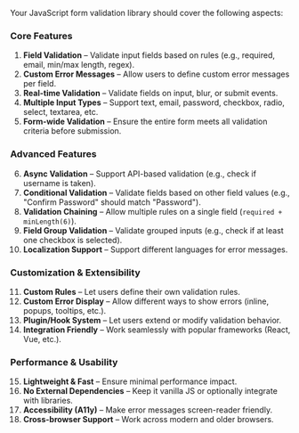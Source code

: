 Your JavaScript form validation library should cover the following aspects:

### **Core Features**

1. **Field Validation** – Validate input fields based on rules (e.g., required, email, min/max length, regex).
2. **Custom Error Messages** – Allow users to define custom error messages per field.
3. **Real-time Validation** – Validate fields on input, blur, or submit events.
4. **Multiple Input Types** – Support text, email, password, checkbox, radio, select, textarea, etc.
5. **Form-wide Validation** – Ensure the entire form meets all validation criteria before submission.

### **Advanced Features**

6. **Async Validation** – Support API-based validation (e.g., check if username is taken).
7. **Conditional Validation** – Validate fields based on other field values (e.g., "Confirm Password" should match "Password").
8. **Validation Chaining** – Allow multiple rules on a single field (`required + minLength(6)`).
9. **Field Group Validation** – Validate grouped inputs (e.g., check if at least one checkbox is selected).
10. **Localization Support** – Support different languages for error messages.

### **Customization & Extensibility**

11. **Custom Rules** – Let users define their own validation rules.
12. **Custom Error Display** – Allow different ways to show errors (inline, popups, tooltips, etc.).
13. **Plugin/Hook System** – Let users extend or modify validation behavior.
14. **Integration Friendly** – Work seamlessly with popular frameworks (React, Vue, etc.).

### **Performance & Usability**

15. **Lightweight & Fast** – Ensure minimal performance impact.
16. **No External Dependencies** – Keep it vanilla JS or optionally integrate with libraries.
17. **Accessibility (A11y)** – Make error messages screen-reader friendly.
18. **Cross-browser Support** – Work across modern and older browsers.
